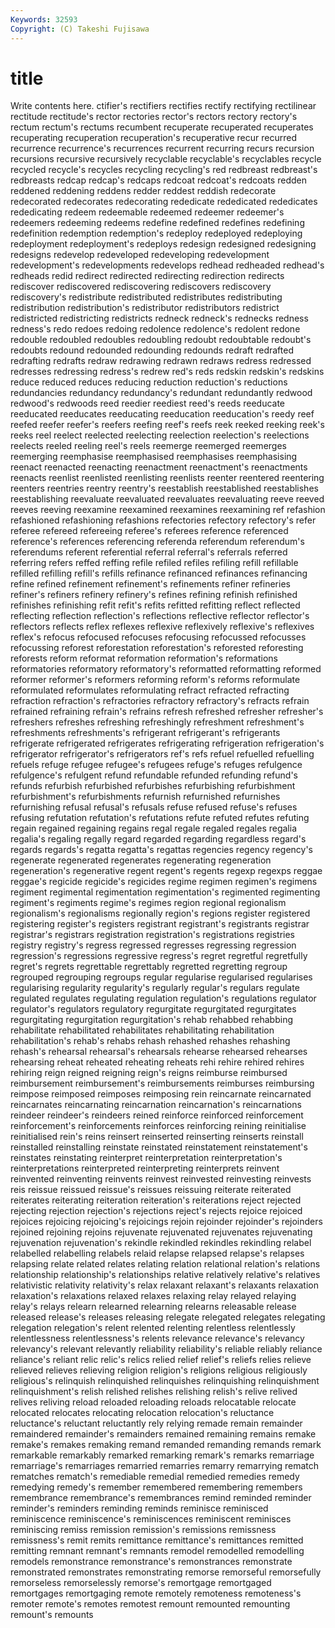 ```yaml
---
Keywords: 32593 
Copyright: (C) Takeshi Fujisawa
---
```


# title

Write contents here.
ctifier's
rectifiers rectifies rectify rectifying rectilinear rectitude rectitude's rector rectories rector's
rectors rectory rectory's rectum rectum's rectums recumbent recuperate recuperated recuperates
recuperating recuperation recuperation's recuperative recur recurred recurrence recurrence's recurrences recurrent
recurring recurs recursion recursions recursive recursively recyclable recyclable's recyclables recycle
recycled recycle's recycles recycling recycling's red redbreast redbreast's redbreasts redcap
redcap's redcaps redcoat redcoat's redcoats redden reddened reddening reddens redder
reddest reddish redecorate redecorated redecorates redecorating rededicate rededicated rededicates rededicating
redeem redeemable redeemed redeemer redeemer's redeemers redeeming redeems redefine redefined
redefines redefining redefinition redemption redemption's redeploy redeployed redeploying redeployment redeployment's
redeploys redesign redesigned redesigning redesigns redevelop redeveloped redeveloping redevelopment redevelopment's
redevelopments redevelops redhead redheaded redhead's redheads redid redirect redirected redirecting
redirection redirects rediscover rediscovered rediscovering rediscovers rediscovery rediscovery's redistribute redistributed
redistributes redistributing redistribution redistribution's redistributor redistributors redistrict redistricted redistricting redistricts
redneck redneck's rednecks redness redness's redo redoes redoing redolence redolence's
redolent redone redouble redoubled redoubles redoubling redoubt redoubtable redoubt's redoubts
redound redounded redounding redounds redraft redrafted redrafting redrafts redraw redrawing
redrawn redraws redress redressed redresses redressing redress's redrew red's reds
redskin redskin's redskins reduce reduced reduces reducing reduction reduction's reductions
redundancies redundancy redundancy's redundant redundantly redwood redwood's redwoods reed reedier
reediest reed's reeds reeducate reeducated reeducates reeducating reeducation reeducation's reedy
reef reefed reefer reefer's reefers reefing reef's reefs reek reeked
reeking reek's reeks reel reelect reelected reelecting reelection reelection's reelections
reelects reeled reeling reel's reels reemerge reemerged reemerges reemerging reemphasise
reemphasised reemphasises reemphasising reenact reenacted reenacting reenactment reenactment's reenactments reenacts
reenlist reenlisted reenlisting reenlists reenter reentered reentering reenters reentries reentry
reentry's reestablish reestablished reestablishes reestablishing reevaluate reevaluated reevaluates reevaluating reeve
reeved reeves reeving reexamine reexamined reexamines reexamining ref refashion refashioned
refashioning refashions refectories refectory refectory's refer referee refereed refereeing referee's
referees reference referenced reference's references referencing referenda referendum referendum's referendums
referent referential referral referral's referrals referred referring refers reffed reffing
refile refiled refiles refiling refill refillable refilled refilling refill's refills
refinance refinanced refinances refinancing refine refined refinement refinement's refinements refiner
refineries refiner's refiners refinery refinery's refines refining refinish refinished refinishes
refinishing refit refit's refits refitted refitting reflect reflected reflecting reflection
reflection's reflections reflective reflector reflector's reflectors reflects reflex reflexes reflexive
reflexively reflexive's reflexives reflex's refocus refocused refocuses refocusing refocussed refocusses
refocussing reforest reforestation reforestation's reforested reforesting reforests reform reformat reformation
reformation's reformations reformatories reformatory reformatory's reformatted reformatting reformed reformer reformer's
reformers reforming reform's reforms reformulate reformulated reformulates reformulating refract refracted
refracting refraction refraction's refractories refractory refractory's refracts refrain refrained refraining
refrain's refrains refresh refreshed refresher refresher's refreshers refreshes refreshing refreshingly
refreshment refreshment's refreshments refreshments's refrigerant refrigerant's refrigerants refrigerate refrigerated refrigerates
refrigerating refrigeration refrigeration's refrigerator refrigerator's refrigerators ref's refs refuel refuelled
refuelling refuels refuge refugee refugee's refugees refuge's refuges refulgence refulgence's
refulgent refund refundable refunded refunding refund's refunds refurbish refurbished refurbishes
refurbishing refurbishment refurbishment's refurbishments refurnish refurnished refurnishes refurnishing refusal refusal's
refusals refuse refused refuse's refuses refusing refutation refutation's refutations refute
refuted refutes refuting regain regained regaining regains regal regale regaled
regales regalia regalia's regaling regally regard regarded regarding regardless regard's
regards regards's regatta regatta's regattas regencies regency regency's regenerate regenerated
regenerates regenerating regeneration regeneration's regenerative regent regent's regents regexp regexps
reggae reggae's regicide regicide's regicides regime regimen regimen's regimens regiment
regimental regimentation regimentation's regimented regimenting regiment's regiments regime's regimes region
regional regionalism regionalism's regionalisms regionally region's regions register registered registering
register's registers registrant registrant's registrants registrar registrar's registrars registration registration's
registrations registries registry registry's regress regressed regresses regressing regression regression's
regressions regressive regress's regret regretful regretfully regret's regrets regrettable regrettably
regretted regretting regroup regrouped regrouping regroups regular regularise regularised regularises
regularising regularity regularity's regularly regular's regulars regulate regulated regulates regulating
regulation regulation's regulations regulator regulator's regulators regulatory regurgitate regurgitated regurgitates
regurgitating regurgitation regurgitation's rehab rehabbed rehabbing rehabilitate rehabilitated rehabilitates rehabilitating
rehabilitation rehabilitation's rehab's rehabs rehash rehashed rehashes rehashing rehash's rehearsal
rehearsal's rehearsals rehearse rehearsed rehearses rehearsing reheat reheated reheating reheats
rehi rehire rehired rehires rehiring reign reigned reigning reign's reigns
reimburse reimbursed reimbursement reimbursement's reimbursements reimburses reimbursing reimpose reimposed reimposes
reimposing rein reincarnate reincarnated reincarnates reincarnating reincarnation reincarnation's reincarnations reindeer
reindeer's reindeers reined reinforce reinforced reinforcement reinforcement's reinforcements reinforces reinforcing
reining reinitialise reinitialised rein's reins reinsert reinserted reinserting reinserts reinstall
reinstalled reinstalling reinstate reinstated reinstatement reinstatement's reinstates reinstating reinterpret reinterpretation
reinterpretation's reinterpretations reinterpreted reinterpreting reinterprets reinvent reinvented reinventing reinvents reinvest
reinvested reinvesting reinvests reis reissue reissued reissue's reissues reissuing reiterate
reiterated reiterates reiterating reiteration reiteration's reiterations reject rejected rejecting rejection
rejection's rejections reject's rejects rejoice rejoiced rejoices rejoicing rejoicing's rejoicings
rejoin rejoinder rejoinder's rejoinders rejoined rejoining rejoins rejuvenate rejuvenated rejuvenates
rejuvenating rejuvenation rejuvenation's rekindle rekindled rekindles rekindling relabel relabelled relabelling
relabels relaid relapse relapsed relapse's relapses relapsing relate related relates
relating relation relational relation's relations relationship relationship's relationships relative relatively
relative's relatives relativistic relativity relativity's relax relaxant relaxant's relaxants relaxation
relaxation's relaxations relaxed relaxes relaxing relay relayed relaying relay's relays
relearn relearned relearning relearns releasable release released release's releases releasing
relegate relegated relegates relegating relegation relegation's relent relented relenting relentless
relentlessly relentlessness relentlessness's relents relevance relevance's relevancy relevancy's relevant relevantly
reliability reliability's reliable reliably reliance reliance's reliant relic relic's relics
relied relief relief's reliefs relies relieve relieved relieves relieving religion
religion's religions religious religiously religious's relinquish relinquished relinquishes relinquishing relinquishment
relinquishment's relish relished relishes relishing relish's relive relived relives reliving
reload reloaded reloading reloads relocatable relocate relocated relocates relocating relocation
relocation's reluctance reluctance's reluctant reluctantly rely relying remade remain remainder
remaindered remainder's remainders remained remaining remains remake remake's remakes remaking
remand remanded remanding remands remark remarkable remarkably remarked remarking remark's
remarks remarriage remarriage's remarriages remarried remarries remarry remarrying rematch rematches
rematch's remediable remedial remedied remedies remedy remedying remedy's remember remembered
remembering remembers remembrance remembrance's remembrances remind reminded reminder reminder's reminders
reminding reminds reminisce reminisced reminiscence reminiscence's reminiscences reminiscent reminisces reminiscing
remiss remission remission's remissions remissness remissness's remit remits remittance remittance's
remittances remitted remitting remnant remnant's remnants remodel remodelled remodelling remodels
remonstrance remonstrance's remonstrances remonstrate remonstrated remonstrates remonstrating remorse remorseful remorsefully
remorseless remorselessly remorse's remortgage remortgaged remortgages remortgaging remote remotely remoteness
remoteness's remoter remote's remotes remotest remount remounted remounting remount's remounts
